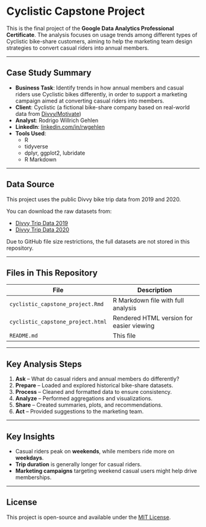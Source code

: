 # Cyclistic Capstone Project

This is the final project of the **Google Data Analytics Professional Certificate**. The analysis focuses on usage trends among different types of Cyclistic bike-share customers, aiming to help the marketing team design strategies to convert casual riders into annual members.

---

## Case Study Summary

- **Business Task**: Identify trends in how annual members and casual riders use Cyclistic bikes differently, in order to support a marketing campaign aimed at converting casual riders into members.
- **Client**: Cyclistic (a fictional bike-share company based on real-world data from [Divvy/Motivate](https://divvybikes.com/system-data))
- **Analyst**: Rodrigo Willrich Gehlen
- **LinkedIn**: [linkedin.com/in/rwgehlen](https://www.linkedin.com/in/rwgehlen/)
- **Tools Used**:  
  - R  
  - tidyverse  
  - dplyr, ggplot2, lubridate  
  - R Markdown

---

## Data Source

This project uses the public Divvy bike trip data from 2019 and 2020.

You can download the raw datasets from:

- [Divvy Trip Data 2019](https://divvy-tripdata.s3.amazonaws.com/Divvy_Trips_2019_Q1.zip)
- [Divvy Trip Data 2020](https://divvy-tripdata.s3.amazonaws.com/Divvy_Trips_2020_Q1.zip)

Due to GitHub file size restrictions, the full datasets are not stored in this repository.

---

## Files in This Repository

| File | Description |
|------|-------------|
| `cyclistic_capstone_project.Rmd` | R Markdown file with full analysis |
| `cyclistic_capstone_project.html` | Rendered HTML version for easier viewing |
| `README.md` | This file |

---

## Key Analysis Steps

1. **Ask** – What do casual riders and annual members do differently?
2. **Prepare** – Loaded and explored historical bike-share datasets.
3. **Process** – Cleaned and formatted data to ensure consistency.
4. **Analyze** – Performed aggregations and visualizations.
5. **Share** – Created summaries, plots, and recommendations.
6. **Act** – Provided suggestions to the marketing team.

---

## Key Insights

- Casual riders peak on **weekends**, while members ride more on **weekdays**.
- **Trip duration** is generally longer for casual riders.
- **Marketing campaigns** targeting weekend casual users might help drive memberships.

---

## License

This project is open-source and available under the [MIT License](LICENSE).

